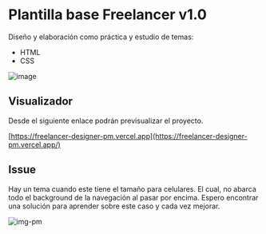 # Plantilla base Freelancer v1.0

Diseño y elaboración como práctica y estudio de temas:

* HTML
* CSS

![image](https://github.com/pmunoz410/freelancer/assets/97184408/49a9ba3f-a4ec-4f05-ba3d-6d2ff58262d3)

## Visualizador

Desde el siguiente enlace podrán previsualizar el proyecto.

[https://freelancer-designer-pm.vercel.app](https://freelancer-designer-pm.vercel.app/)

## Issue

Hay un tema cuando este tiene el tamaño para celulares. El cual, no abarca todo el background de la navegación al pasar por encima.
Espero encontrar una solución para aprender sobre este caso y cada vez mejorar.

![img-pm](https://github.com/pmunoz410/freelancer/assets/97184408/7b06c3eb-069f-4987-8c90-e5204893098d)

